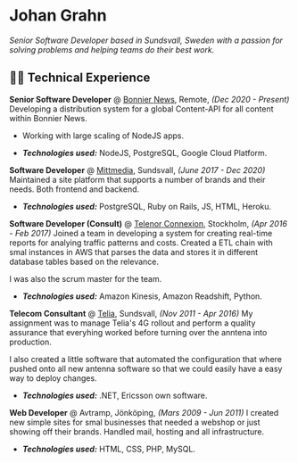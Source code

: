 # Johan Grahn

*Senior Software Developer based in Sundsvall, Sweden with a passion for solving problems and helping teams do their best work.*

## 🧑‍💻 Technical Experience
**Senior Software Developer** @ [Bonnier News](https://bonniernews.se/), Remote, _(Dec 2020 - Present)_
Developing a distribution system for a global Content-API for all content within Bonnier News.
- Working with large scaling of NodeJS apps.

- **_Technologies used:_** NodeJS, PostgreSQL, Google Cloud Platform.

**Software Developer** @ [Mittmedia](https://mittmedia.se/), Sundsvall, _(June 2017 - Dec 2020)_
Maintained a site platform that supports a number of brands and their needs. Both frontend and backend.

- **_Technologies used:_** PostgreSQL, Ruby on Rails, JS, HTML, Heroku.

**Software Developer (Consult)** @ [Telenor Connexion](https://iot.telenor.com/), Stockholm, _(Apr 2016 - Feb 2017)_
Joined a team in developing a system for creating real-time reports for analying traffic patterns and costs.
Created a ETL chain with smal instances in AWS that parses the data and stores it in different database tables based on the relevance.

I was also the scrum master for the team.

- **_Technologies used:_** Amazon Kinesis, Amazon Readshift, Python.

**Telecom Consultant** @ [Telia](https://telia.se/), Sundsvall, _(Nov 2011 - Apr 2016)_
My assignment was to manage Telia's 4G rollout and perform a quality assurance that everyhing worked before turning over the anntena into production.

I also created a little software that automated the configuration that where pushed onto all new antenna software so that we could easily have a easy way to deploy changes.

- **_Technologies used:_** .NET, Ericsson own software.

**Web Developer** @ Avtramp, Jönköping, _(Mars 2009 - Jun 2011)_
I created new simple sites for smal businesses that needed a webshop or just showing off their brands. Handled mail, hosting and all infrastructure.

- **_Technologies used:_** HTML, CSS, PHP, MySQL.
